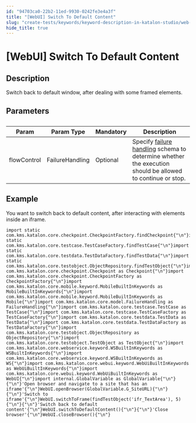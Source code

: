 ```yaml
---
id: "94703ca0-22b2-11ed-9930-0242fe3e4a3f"
title: "[WebUI] Switch To Default Content"
slug: "create-tests/keywords/keyword-description-in-katalon-studio/web-ui-keywords/webui-switch-to-default-content"
hide_title: true
---
```


# <a id="id_0" class="anchor_top_offset"/><a id="ariaid-title1" class="anchor_top_offset"/>[WebUI] Switch To Default Content


## <a id="id_0__id_1" class="anchor_top_offset"/>Description

              
<p xmlns="http://www.w3.org/1999/xhtml" className="p">Switch back to default window, after dealing with some framed   elements.</p> 
      

## <a id="id_0__id_2" class="anchor_top_offset"/>Parameters 

              
<table xmlns="http://www.w3.org/1999/xhtml" className="table anchor_top_offset" id="id_0__a4ff1ef3-e0b1-45a4-a648-bc53723ec5e8"><caption /><thead className="thead"><tr className><th className="entry anchor_top_offset" id="id_0__a4ff1ef3-e0b1-45a4-a648-bc53723ec5e8__entry__1">Param</th><th className="entry anchor_top_offset" id="id_0__a4ff1ef3-e0b1-45a4-a648-bc53723ec5e8__entry__2">Param Type</th><th className="entry anchor_top_offset" id="id_0__a4ff1ef3-e0b1-45a4-a648-bc53723ec5e8__entry__3">Mandatory</th><th className="entry anchor_top_offset" id="id_0__a4ff1ef3-e0b1-45a4-a648-bc53723ec5e8__entry__4">Description</th></tr></thead><tbody className="tbody"><tr className><td className="entry" headers="id_0__a4ff1ef3-e0b1-45a4-a648-bc53723ec5e8__entry__1 id_0__a4ff1ef3-e0b1-45a4-a648-bc53723ec5e8__entry__2 id_0__a4ff1ef3-e0b1-45a4-a648-bc53723ec5e8__entry__3 id_0__a4ff1ef3-e0b1-45a4-a648-bc53723ec5e8__entry__4 ">flowControl</td><td className="entry" headers="id_0__a4ff1ef3-e0b1-45a4-a648-bc53723ec5e8__entry__1 id_0__a4ff1ef3-e0b1-45a4-a648-bc53723ec5e8__entry__2 id_0__a4ff1ef3-e0b1-45a4-a648-bc53723ec5e8__entry__3 id_0__a4ff1ef3-e0b1-45a4-a648-bc53723ec5e8__entry__4 ">FailureHandling</td><td className="entry" headers="id_0__a4ff1ef3-e0b1-45a4-a648-bc53723ec5e8__entry__1 id_0__a4ff1ef3-e0b1-45a4-a648-bc53723ec5e8__entry__2 id_0__a4ff1ef3-e0b1-45a4-a648-bc53723ec5e8__entry__3 id_0__a4ff1ef3-e0b1-45a4-a648-bc53723ec5e8__entry__4 ">Optional</td><td className="entry" headers="id_0__a4ff1ef3-e0b1-45a4-a648-bc53723ec5e8__entry__1 id_0__a4ff1ef3-e0b1-45a4-a648-bc53723ec5e8__entry__2 id_0__a4ff1ef3-e0b1-45a4-a648-bc53723ec5e8__entry__3 id_0__a4ff1ef3-e0b1-45a4-a648-bc53723ec5e8__entry__4 ">Specify <a className="xref" href="/docs/maintain/configure-failure-handling-settings-in-katalon-studio">failure handling</a> schema to         determine whether the execution should be allowed to continue or         stop.</td></tr></tbody></table> 
      

## <a id="id_0__id_3" class="anchor_top_offset"/>Example 

              
<p xmlns="http://www.w3.org/1999/xhtml" className="p">You want to switch back to default content, after interacting   with elements inside an iframe.</p> 
              
<pre xmlns="http://www.w3.org/1999/xhtml" className="pre codeblock"><code>import static com.kms.katalon.core.checkpoint.CheckpointFactory.findCheckpoint{"\n"}import static com.kms.katalon.core.testcase.TestCaseFactory.findTestCase{"\n"}import static com.kms.katalon.core.testdata.TestDataFactory.findTestData{"\n"}import static com.kms.katalon.core.testobject.ObjectRepository.findTestObject{"\n"}import com.kms.katalon.core.checkpoint.Checkpoint as Checkpoint{"\n"}import com.kms.katalon.core.checkpoint.CheckpointFactory as CheckpointFactory{"\n"}import com.kms.katalon.core.mobile.keyword.MobileBuiltInKeywords as MobileBuiltInKeywords{"\n"}import com.kms.katalon.core.mobile.keyword.MobileBuiltInKeywords as Mobile{"\n"}import com.kms.katalon.core.model.FailureHandling as FailureHandling{"\n"}import com.kms.katalon.core.testcase.TestCase as TestCase{"\n"}import com.kms.katalon.core.testcase.TestCaseFactory as TestCaseFactory{"\n"}import com.kms.katalon.core.testdata.TestData as TestData{"\n"}import com.kms.katalon.core.testdata.TestDataFactory as TestDataFactory{"\n"}import com.kms.katalon.core.testobject.ObjectRepository as ObjectRepository{"\n"}import com.kms.katalon.core.testobject.TestObject as TestObject{"\n"}import com.kms.katalon.core.webservice.keyword.WSBuiltInKeywords as WSBuiltInKeywords{"\n"}import com.kms.katalon.core.webservice.keyword.WSBuiltInKeywords as WS{"\n"}import com.kms.katalon.core.webui.keyword.WebUiBuiltInKeywords as WebUiBuiltInKeywords{"\n"}import com.kms.katalon.core.webui.keyword.WebUiBuiltInKeywords as WebUI{"\n"}import internal.GlobalVariable as GlobalVariable{"\n"}{"\n"}'Open browser and navigate to a site that has an iframe'{"\n"}WebUI.openBrowser(GlobalVariable.G_SiteURL){"\n"}{"\n"}'Switch to iframe'{"\n"}WebUI.switchToFrame(findTestObject('ifr_TextArea'), 5){"\n"}{"\n"}'Switch back to default content'{"\n"}WebUI.switchToDefaultContent(){"\n"}{"\n"}'Close browser'{"\n"}WebUI.closeBrowser(){"\n"}</code></pre> 
            
